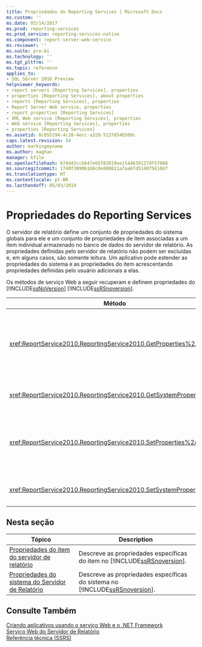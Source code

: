 ```yaml
---
title: Propriedades do Reporting Services | Microsoft Docs
ms.custom: ''
ms.date: 03/14/2017
ms.prod: reporting-services
ms.prod_service: reporting-services-native
ms.component: report-server-web-service
ms.reviewer: ''
ms.suite: pro-bi
ms.technology: ''
ms.tgt_pltfrm: ''
ms.topic: reference
applies_to:
- SQL Server 2016 Preview
helpviewer_keywords:
- report servers [Reporting Services], properties
- properties [Reporting Services], about properties
- reports [Reporting Services], properties
- Report Server Web service, properties
- report properties [Reporting Services]
- XML Web service [Reporting Services], properties
- Web service [Reporting Services], properties
- properties [Reporting Services]
ms.assetid: 8c855194-4c20-4ecc-a328-5137d54b560c
caps.latest.revision: 34
author: markingmyname
ms.author: maghan
manager: kfile
ms.openlocfilehash: b74d43ccb647e65f82919ee1544639127df57088
ms.sourcegitcommit: 1740f3090b168c0e809611a7aa6fd514075616bf
ms.translationtype: HT
ms.contentlocale: pt-BR
ms.lasthandoff: 05/03/2018
---
```

# <a name="reporting-services-properties"></a>Propriedades do Reporting Services
  O servidor de relatório define um conjunto de propriedades do sistema globais para ele e um conjunto de propriedades de item associadas a um item individual armazenado no banco de dados do servidor de relatório. As propriedades definidas pelo servidor de relatório não podem ser excluídas e, em alguns casos, são somente leitura. Um aplicativo pode estender as propriedades do sistema e as propriedades do item acrescentando propriedades definidas pelo usuário adicionais a elas.  
  
 Os métodos de serviço Web a seguir recuperam e definem propriedades do [!INCLUDE[ssNoVersion](../../../includes/ssnoversion-md.md)] [!INCLUDE[ssRSnoversion](../../../includes/ssrsnoversion-md.md)].  
  
|Método|Ação|  
|------------|------------|  
|<xref:ReportService2010.ReportingService2010.GetProperties%2A>|Retorna os valores de uma ou mais propriedades de um item do banco de dados do servidor de relatório.|  
|<xref:ReportService2010.ReportingService2010.GetSystemProperties%2A>|Retorna uma ou mais propriedades do sistema.|  
|<xref:ReportService2010.ReportingService2010.SetProperties%2A>|Define uma ou mais propriedades de um item no banco de dados do servidor de relatório.|  
|<xref:ReportService2010.ReportingService2010.SetSystemProperties%2A>|Define uma ou mais propriedades do sistema.|  
  
## <a name="in-this-section"></a>Nesta seção  
  
|Tópico|Description|  
|-----------|-----------------|  
|[Propriedades do item do servidor de relatório](../../../reporting-services/report-server-web-service/net-framework/reporting-services-properties-report-server-item-properties.md)|Descreve as propriedades específicas do item no [!INCLUDE[ssRSnoversion](../../../includes/ssrsnoversion-md.md)].|  
|[Propriedades do sistema do Servidor de Relatório](../../../reporting-services/report-server-web-service/net-framework/reporting-services-properties-report-server-system-properties.md)|Descreve as propriedades específicas do sistema no [!INCLUDE[ssRSnoversion](../../../includes/ssrsnoversion-md.md)].|  
  
## <a name="see-also"></a>Consulte Também  
 [Criando aplicativos usando o serviço Web e o .NET Framework](../../../reporting-services/report-server-web-service/net-framework/building-applications-using-the-web-service-and-the-net-framework.md)   
 [Serviço Web do Servidor de Relatório](../../../reporting-services/report-server-web-service/report-server-web-service.md)   
 [Referência técnica &#40;SSRS&#41;](../../../reporting-services/technical-reference-ssrs.md)  
  
  
